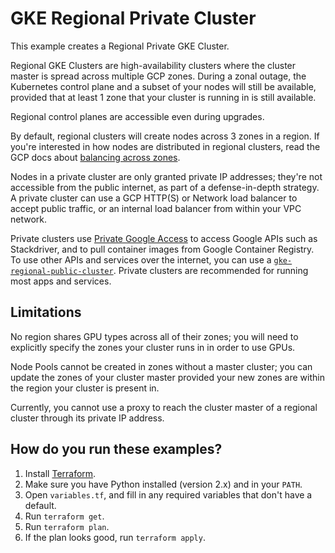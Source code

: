 # GKE Regional Private Cluster

This example creates a Regional Private GKE Cluster.

Regional GKE Clusters are high-availability clusters where the cluster master is
spread across multiple GCP zones. During a zonal outage, the Kubernetes control
plane and a subset of your nodes will still be available, provided that at least
1 zone that your cluster is running in is still available.

Regional control planes are accessible even during upgrades.

By default, regional clusters will create nodes across 3 zones in a region. If
you're interested in how nodes are distributed in regional clusters, read the
GCP docs about [balancing across zones](https://cloud.google.com/kubernetes-engine/docs/concepts/cluster-autoscaler#balancing_across_zones).

Nodes in a private cluster are only granted private IP addresses; they're not
accessible from the public internet, as part of a defense-in-depth strategy. A
private cluster can use a GCP HTTP(S) or Network load balancer to accept public
traffic, or an internal load balancer from within your VPC network.

Private clusters use [Private Google Access](https://cloud.google.com/vpc/docs/private-access-options)
to access Google APIs such as Stackdriver, and to pull container images from
Google Container Registry. To use other APIs and services over the internet, you
can use a [`gke-regional-public-cluster`](../gke-regional-public-cluster).
Private clusters are recommended for running most apps and services.

## Limitations

No region shares GPU types across all of their zones; you will need to
explicitly specify the zones your cluster runs in in order to use GPUs.

Node Pools cannot be created in zones without a master cluster; you can update
the zones of your cluster master provided your new zones are within the
region your cluster is present in.

Currently, you cannot use a proxy to reach the cluster master of a regional
cluster through its private IP address.

## How do you run these examples?

1. Install [Terraform](https://www.terraform.io/).
1. Make sure you have Python installed (version 2.x) and in your `PATH`.
1. Open `variables.tf`,  and fill in any required variables that don't have a
default.
1. Run `terraform get`.
1. Run `terraform plan`.
1. If the plan looks good, run `terraform apply`.
